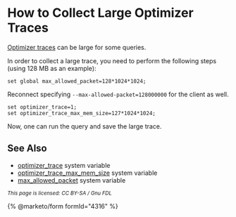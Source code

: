 # How to Collect Large Optimizer Traces

[Optimizer traces](./) can be large for some queries.

In order to collect a large trace, you need to perform the following steps (using 128 MB as an example):

```
set global max_allowed_packet=128*1024*1024;
```

Reconnect specifying `--max-allowed-packet=128000000` for the client as well.

```
set optimizer_trace=1;
set optimizer_trace_max_mem_size=127*1024*1024;
```

Now, one can run the query and save the large trace.

## See Also

* [optimizer\_trace](../../../../ha-and-performance/optimization-and-tuning/system-variables/server-system-variables.md#optimizer_trace) system variable
* [optimizer\_trace\_max\_mem\_size](../../../../ha-and-performance/optimization-and-tuning/system-variables/server-system-variables.md#optimizer_trace_max_mem_size) system variable
* [max\_allowed\_packet](../../../../ha-and-performance/optimization-and-tuning/system-variables/server-system-variables.md#max_allowed_packet) system variable

<sub>_This page is licensed: CC BY-SA / Gnu FDL_</sub>

{% @marketo/form formId="4316" %}
